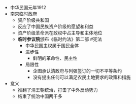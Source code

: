 - 中华民国元年1912
- 南京临时政府
	- 资产阶级共和国
	- 反应了中国民族资产阶级的愿望和利益
	- 资产阶级革命派在政权中占主导和主体地位
	- **临时参议院**颁布《临时约法》第二部 #宪法
		- 中华民国主权属于国民全体
		- 进步性
			- 鲜明的革命性、民主性
		- 局限性
			- 企图承认清政府与列强签订的一切不平等条约
			- 没有提出任何可以满足农民土地要求的政策和措施
- 意义
	- 推翻了清王朝统治，打击了中外反动势力
	- 结束了统治中国两千多